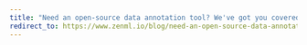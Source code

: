 ```yaml
---
title: "Need an open-source data annotation tool? We've got you covered!"
redirect_to: https://www.zenml.io/blog/need-an-open-source-data-annotation-tool-weve-got-you-covered
---
```

